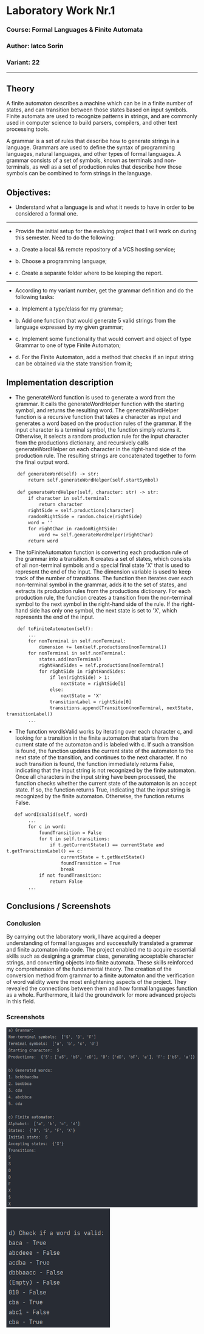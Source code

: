 # Laboratory Work Nr.1

### Course: Formal Languages & Finite Automata
### Author: Iatco Sorin
### Variant: 22

----

## Theory
A finite automaton describes a machine which can be in a finite number of states, and can
transition between those states based on input symbols. Finite automata are used to recognize patterns in strings, and 
are commonly used in computer science to build parsers, compilers, and other text processing tools.

A grammar is a set of rules that describe how to generate strings in a language. Grammars are used to define the syntax 
of programming languages, natural languages, and other types of formal languages. A grammar consists of a set of symbols,
known as terminals and non-terminals, as well as a set of production rules that describe how those symbols can be combined
to form strings in the language.

## Objectives:

* Understand what a language is and what it needs to have in order to be considered a formal one.
***  
* Provide the initial setup for the evolving project that I will work on during this semester. Need to do the following:

* a. Create a local && remote repository of a VCS hosting service;

* b. Choose a programming language;

* c. Create a separate folder where to be keeping the report. 
***
* According to my variant number, get the grammar definition and do the following tasks:

* a. Implement a type/class for my grammar;

* b. Add one function that would generate 5 valid strings from the language expressed by my given grammar;

* c. Implement some functionality that would convert and object of type Grammar to one of type Finite Automaton;

* d. For the Finite Automaton, add a method that checks if an input string can be obtained via the state transition from it;



## Implementation description

* The generateWord function is used to generate a word from the grammar. It calls the generateWordHelper function with the starting symbol, and returns the resulting word.
The generateWordHelper function is a recursive function that takes a character as input and generates a word based on the production rules of the grammar. If the input character 
is a terminal symbol, the function simply returns it. Otherwise, it selects a random production rule for the input character from the productions dictionary, and recursively calls
generateWordHelper on each character in the right-hand side of the production rule. The resulting strings are concatenated together to form the final output word. 

```
    def generateWord(self) -> str:
        return self.generateWordHelper(self.startSymbol)

    def generateWordHelper(self, character: str) -> str:
        if character in self.terminal:
            return character
        rightSide = self.productions[character]
        randomRightSide = random.choice(rightSide)
        word = ''
        for rightChar in randomRightSide:
            word += self.generateWordHelper(rightChar)
        return word
```

* The toFiniteAutomaton function is converting each production rule of the grammar into a transition. 
It creates a set of states, which consists of all non-terminal symbols and a special final state 'X' that is used to represent 
the end of the input. The dimension variable is used to keep track of the number of transitions.
The function then iterates over each non-terminal symbol in the grammar, adds it to the set of states, and extracts its production rules 
from the productions dictionary. For each production rule, the function creates a transition from the non-terminal symbol to the next symbol
in the right-hand side of the rule. If the right-hand side has only one symbol, the next state is set to 'X',
which represents the end of the input. 

```
    def toFiniteAutomaton(self):
        ...
        for nonTerminal in self.nonTerminal:
            dimension += len(self.productions[nonTerminal])
        for nonTerminal in self.nonTerminal:
            states.add(nonTerminal)
            rightHandSides = self.productions[nonTerminal]
            for rightSide in rightHandSides:
                if len(rightSide) > 1:
                    nextState = rightSide[1]
                else:
                    nextState = 'X'
                transitionLabel = rightSide[0]
                transitions.append(Transition(nonTerminal, nextState, transitionLabel))
        ...
```

* The function wordIsValid works by iterating over each character c, and looking for a transition in 
the finite automaton that starts from the current state of the automaton and is labeled with c. If such a transition 
is found, the function updates the current state of the automaton to the next state of the transition, and continues to the next
character. If no such transition is found, the function immediately returns False, indicating that the input string is
not recognized by the finite automaton.
Once all characters in the input string have been processed, the function checks whether the current state of the automaton is an accept state.
If so, the function returns True, indicating that the input string is recognized by the finite automaton. Otherwise, the function returns False.

```
   def wordIsValid(self, word)
        ...
        for c in word:
            foundTransition = False
            for t in self.transitions:
                if t.getCurrentState() == currentState and t.getTransitionLabel() == c:
                    currentState = t.getNextState()
                    foundTransition = True
                    break
            if not foundTransition:
                return False
        ...        
```

## Conclusions / Screenshots

### Conclusion
By carrying out the laboratory work, I have acquired a deeper understanding of formal languages and successfully 
translated a grammar and finite automaton into code. The project enabled me to acquire essential skills such as designing
a grammar class, generating acceptable character strings, and converting objects into finite automata. These skills 
reinforced my comprehension of the fundamental theory. The creation of the conversion method from grammar to a finite 
automaton and the verification of word validity were the most enlightening aspects of the project. They revealed the 
connections between them and how formal languages function as a whole. Furthermore, it laid the groundwork for more 
advanced projects in this field.

### Screenshots
![img_1.png](img_1.png)
![img.png](img.png)
